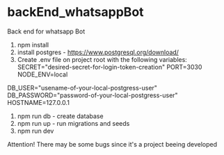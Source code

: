 # backEnd_whatsappBot
Back end for whatsapp Bot

1) npm install
2) install postgres - https://www.postgresql.org/download/
3) Create .env file on project root with the following variables:
SECRET="desired-secret-for-login-token-creation"
PORT=3030
NODE_ENV=local

DB_USER="usename-of-your-local-postgress-user"
DB_PASSWORD="password-of-your-local-postgress-user"
HOSTNAME=127.0.0.1

1) npm run db - create database
2) npm run up - run migrations and seeds
3) npm run dev

Attention!
There may be some bugs since it's a project beeing developed